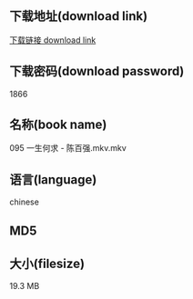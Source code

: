 ## 下载地址(download link)
[下载链接 download link](https://voluble-croquembouche-d321dc.netlify.app/?s=095+%E4%B8%80%E7%94%9F%E4%BD%95%E6%B1%82+-+%E9%99%88%E7%99%BE%E5%BC%BA.mkv)

## 下载密码(download password)
1866

## 名称(book name)
095 一生何求 - 陈百强.mkv.mkv

## 语言(language)
chinese

## MD5


## 大小(filesize)
19.3 MB
